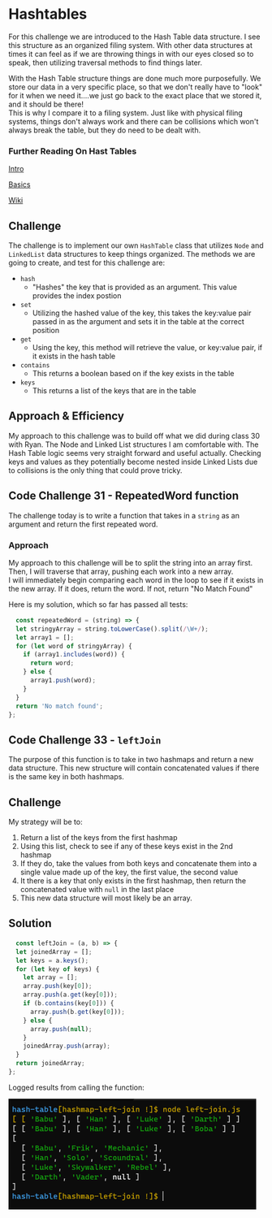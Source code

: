 # Hashtables

For this challenge we are introduced to the Hash Table data structure.  I see this structure as an organized filing system.  With other data structures at times it can feel as if we are throwing things in with our eyes closed so to speak, then utilizing traversal methods to find things later.  

With the Hash Table structure things are done much more purposefully.  We store our data in a very specific place, so that we don't really have to "look" for it when we need it....we just go back to the exact place that we stored it, and it should be there!  
This is why I compare it to a filing system.  Just like with physical filing systems, things don't always work and there can be collisions which won't always break the table, but they do need to be dealt with. 

### Further Reading On Hast Tables

[Intro](https://codefellows.github.io/common_curriculum/data_structures_and_algorithms/Code_401/class-30/resources/Hashtables.html)

[Basics](https://www.hackerearth.com/practice/data-structures/hash-tables/basics-of-hash-tables/tutorial/)

[Wiki](https://en.wikipedia.org/wiki/Hash_table)

## Challenge

The challenge is to implement our own `HashTable` class that utilizes `Node` and `LinkedList` data structures to keep things organized. 
The methods we are going to create, and test for this challenge are:

- `hash`
  - "Hashes" the key that is provided as an argument.  This value provides the index postion
- `set`
  - Utilizing the hashed value of the key, this takes the key:value pair passed in as the argument and sets it in the table at the correct position
- `get`
  - Using the key, this method will retrieve the value, or key:value pair, if it exists in the hash table
- `contains`
  - This returns a boolean based on if the key exists in the table
- `keys`
  - This returns a list of the keys that are in the table

## Approach & Efficiency

My approach to this challenge was to build off what we did during class 30 with Ryan.  The Node and Linked List structures I am comfortable with.  The Hash Table logic seems very straight forward and useful actually.  Checking keys and values as they potentially become nested inside Linked Lists due to collisions is the only thing that could prove tricky.


## Code Challenge 31 - RepeatedWord function

The challenge today is to write a function that takes in a `string` as an argument and return the first repeated word.

### Approach

My approach to this challenge will be to split the string into an array first.  
Then, I will traverse that array, pushing each work into a new array.  
I will immediately begin comparing each word in the loop to see if it exists in the new array.  If it does, return the word.  If not, return "No Match Found"

Here is my solution, which so far has passed all tests:

```JavaScript
  const repeatedWord = (string) => {
  let stringyArray = string.toLowerCase().split(/\W+/);
  let array1 = [];
  for (let word of stringyArray) {
    if (array1.includes(word)) {
      return word;
    } else {
      array1.push(word);
    }
  }
  return 'No match found';
};
```
## Code Challenge 33 - `leftJoin`

The purpose of this function is to take in two hashmaps and return a new data structure.  This new structure will contain concatenated values if there is the same key in both hashmaps.

## Challenge

My strategy will be to:

1. Return a list of the keys from the first hashmap
2. Using this list, check to see if any of these keys exist in the 2nd hashmap
3. If they do, take the values from both keys and concatenate them into a single value made up of the key, the first value, the second value
4. It there is a key that only exists in the first hashmap, then return the concatenated value with `null` in the last place
5. This new data structure will most likely be an array.

## Solution

```JavaScript
  const leftJoin = (a, b) => {
  let joinedArray = [];
  let keys = a.keys();
  for (let key of keys) {
    let array = [];
    array.push(key[0]);
    array.push(a.get(key[0]));
    if (b.contains(key[0])) {
      array.push(b.get(key[0]));
    } else {
      array.push(null);
    }
    joinedArray.push(array);
  }
  return joinedArray;
};
```

Logged results from calling the function:

![left-join results](./left-join.png)